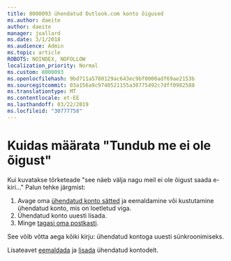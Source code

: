 ```yaml
---
title: 8000093 ühendatud Outlook.com konto õigused
ms.author: daeite
author: daeite
manager: joallard
ms.date: 3/1/2018
ms.audience: Admin
ms.topic: article
ROBOTS: NOINDEX, NOFOLLOW
localization_priority: Normal
ms.custom: 8000093
ms.openlocfilehash: 9bd711a5780129ac643ec9bf0000adf69ae2153b
ms.sourcegitcommit: 03a156a9c9740521155a30775492c7dff0982588
ms.translationtype: MT
ms.contentlocale: et-EE
ms.lasthandoff: 03/22/2019
ms.locfileid: "30777758"
---
```

# <a name="how-to-fix-it-looks-like-we-dont-have-permission"></a>Kuidas määrata "Tundub me ei ole õigust"

Kui kuvatakse tõrketeade "see näeb välja nagu meil ei ole õigust saada e-kiri..." Palun tehke järgmist:

1. Avage oma [ühendatud konto sätted](https://outlook.live.com/mail/options/mail/accounts) ja eemaldamine või kustutamine ühendatud konto, mis on loetletud viga. 
2. Ühendatud konto uuesti lisada.
3. Minge [tagasi oma postkasti](https://outlook.live.com/mail/inbox).

See võib võtta aega kõiki kirju: ühendatud kontoga uuesti sünkroonimiseks.

Lisateavet [eemaldada](https://support.office.com/article/0b9a6b95-ff1b-46c1-bf60-d6b3b82c5ac8) ja [lisada](https://support.office.com/article/c5224df4-5885-4e79-91ba-523aa743f0ba) ühendatud kontodelt.